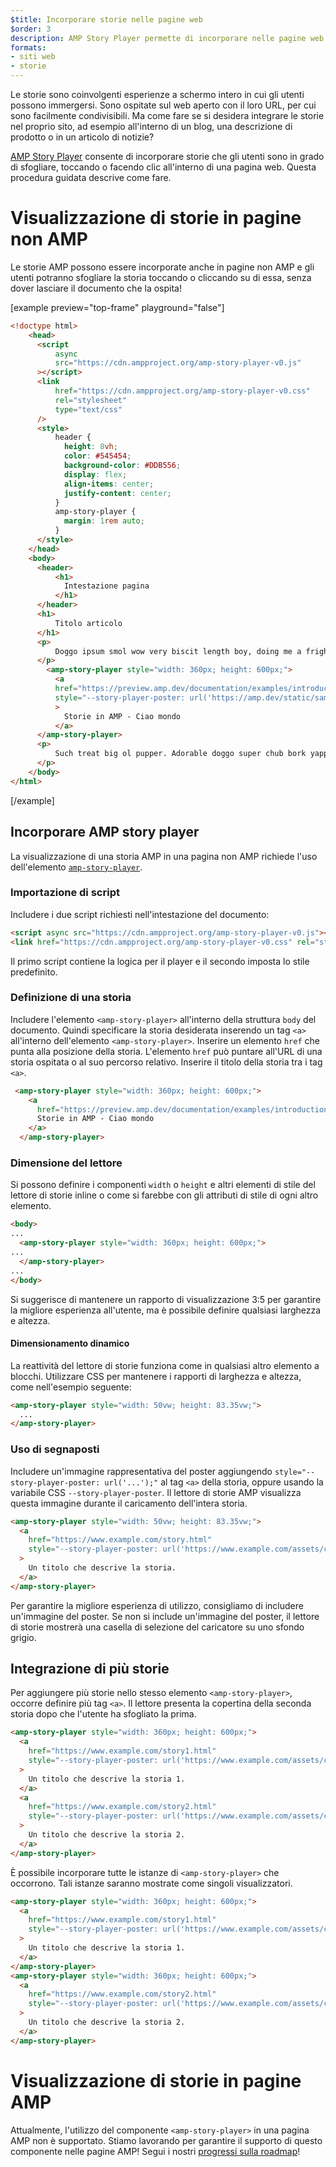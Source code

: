 ```yaml
---
$title: Incorporare storie nelle pagine web
$order: 3
description: AMP Story Player permette di incorporare nelle pagine web delle storie che gli utenti potranno sfogliare, toccando o cliccando le loro pagine. Questa procedura guidata insegna come fare.
formats:
- siti web
- storie
---
```


Le storie sono coinvolgenti esperienze a schermo intero in cui gli utenti possono immergersi. Sono ospitate sul web aperto con il loro URL, per cui sono facilmente condivisibili. Ma come fare se si desidera integrare le storie nel proprio sito, ad esempio all'interno di un blog, una descrizione di prodotto o in un articolo di notizie?

[AMP Story Player](https://github.com/ampproject/amphtml/blob/master/spec/amp-story-player.md) consente di incorporare storie che gli utenti sono in grado di sfogliare, toccando o facendo clic all'interno di una pagina web. Questa procedura guidata descrive come fare.

# Visualizzazione di storie in pagine non AMP

Le storie AMP possono essere incorporate  anche in pagine non AMP e gli utenti potranno sfogliare la storia toccando o cliccando su di essa, senza dover lasciare il documento che la ospita!

[example preview="top-frame" playground="false"]

```html
<!doctype html>
    <head>
      <script
          async
          src="https://cdn.ampproject.org/amp-story-player-v0.js"
      ></script>
      <link
          href="https://cdn.ampproject.org/amp-story-player-v0.css"
          rel="stylesheet"
          type="text/css"
      />
      <style>
          header {
            height: 8vh;
            color: #545454;
            background-color: #DDB556;
            display: flex;
            align-items: center;
            justify-content: center;
          }
          amp-story-player {
            margin: 1rem auto;
          }
      </style>
    </head>
    <body>
      <header>
          <h1>
            Intestazione pagina
          </h1>
      </header>
      <h1>
          Titolo articolo
      </h1>
      <p>
          Doggo ipsum smol wow very biscit length boy, doing me a frighten.  Borking doggo doggo heckin dat tungg tho, heckin good boys. Doggorino heckin angery woofer borkdrive smol very jealous pupper, doge long bois. Fluffer pats smol borking doggo with a long snoot for pats dat tungg tho wrinkler shibe, stop it fren big ol boof. Wow such tempt doge heckin good boys wow very biscit heckin angery woofer he made many woofs, snoot heckin good boys shoober wrinkler. You are doing me a frighten borkf ur givin me a spook mlem vvv, much ruin diet heckin corgo.
      </p>
        <amp-story-player style="width: 360px; height: 600px;">
          <a
          href="https://preview.amp.dev/documentation/examples/introduction/stories_in_amp/"
          style="--story-player-poster: url('https://amp.dev/static/samples/img/story_dog2_portrait.jpg')"
          >
            Storie in AMP - Ciao mondo
          </a>
      </amp-story-player>
      <p>
          Such treat big ol pupper. Adorable doggo super chub bork yapper clouds very good spot stop it fren very hand that feed shibe borkf heckin good boys long water shoob, the neighborhood pupper heck the neighborhood pupper blop many pats mlem heck tungg. noodle horse. Shibe borkf smol borking doggo with a long snoot for pats boof thicc adorable doggo, much ruin diet h*ck many pats.
      </p>
    </body>
</html>
```

[/example]

## Incorporare AMP story player

La visualizzazione di una storia AMP in una pagina non AMP richiede l'uso dell'elemento [`amp-story-player`](https://github.com/ampproject/amphtml/blob/master/spec/amp-story-player.md).

### Importazione di script

Includere i due script richiesti nell'intestazione del documento:

```html
<script async src="https://cdn.ampproject.org/amp-story-player-v0.js"></script>
<link href="https://cdn.ampproject.org/amp-story-player-v0.css" rel="stylesheet" type="text/css">
```

Il primo script contiene la logica per il player e il secondo imposta lo stile predefinito.

### Definizione di una storia

Includere l'elemento `<amp-story-player>` all'interno della struttura `body` del documento. Quindi specificare la storia desiderata inserendo un tag `<a>` all'interno dell'elemento `<amp-story-player>`. Inserire un elemento `href` che punta alla posizione della storia. L'elemento `href` può puntare all'URL di una storia ospitata o al suo percorso relativo. Inserire il titolo della storia tra i tag `<a>`.

```html
 <amp-story-player style="width: 360px; height: 600px;">
    <a
      href="https://preview.amp.dev/documentation/examples/introduction/stories_in_amp/">
      Storie in AMP - Ciao mondo
    </a>
  </amp-story-player>
```

### Dimensione del lettore

Si possono definire i componenti `width` o `height` e altri elementi di stile del lettore di storie inline o come si farebbe con gli attributi di stile di ogni altro elemento.

```html
<body>
...
  <amp-story-player style="width: 360px; height: 600px;">
...
  </amp-story-player>
...
</body>
```

Si suggerisce di mantenere un rapporto di visualizzazione 3:5 per garantire la migliore esperienza all'utente, ma è possibile definire qualsiasi larghezza e altezza.

#### Dimensionamento dinamico

La reattività del lettore di storie funziona come in qualsiasi altro elemento a blocchi. Utilizzare CSS per mantenere i rapporti di larghezza e altezza, come nell'esempio seguente:

```html
<amp-story-player style="width: 50vw; height: 83.35vw;">
  ...
</amp-story-player>
```

### Uso di segnaposti

Includere un'immagine rappresentativa del poster aggiungendo `style="--story-player-poster: url('...');"` al tag `<a>` della storia, oppure usando la variabile CSS `--story-player-poster`. Il lettore di storie AMP visualizza questa immagine durante il caricamento dell'intera storia.

```html
<amp-story-player style="width: 50vw; height: 83.35vw;">
  <a
    href="https://www.example.com/story.html"
    style="--story-player-poster: url('https://www.example.com/assets/cover1.html');"
  >
    Un titolo che descrive la storia.
  </a>
</amp-story-player>
```

Per garantire la migliore esperienza di utilizzo, consigliamo di includere un'immagine del poster. Se non si include un'immagine del poster, il lettore di storie mostrerà una casella di selezione del caricatore su uno sfondo grigio.

## Integrazione di più storie

Per aggiungere più storie nello stesso elemento `<amp-story-player>`, occorre definire più tag `<a>`. Il lettore presenta la copertina della seconda storia dopo che l'utente ha sfogliato la prima.

```html
<amp-story-player style="width: 360px; height: 600px;">
  <a
    href="https://www.example.com/story1.html"
    style="--story-player-poster: url('https://www.example.com/assets/cover1.html');"
  >
    Un titolo che descrive la storia 1.
  </a>
  <a
    href="https://www.example.com/story2.html"
    style="--story-player-poster: url('https://www.example.com/assets/cover2.html');"
  >
    Un titolo che descrive la storia 2.
  </a>
</amp-story-player>
```

È possibile incorporare tutte le istanze di `<amp-story-player>` che occorrono. Tali istanze saranno mostrate come singoli visualizzatori.

```html
<amp-story-player style="width: 360px; height: 600px;">
  <a
    href="https://www.example.com/story1.html"
    style="--story-player-poster: url('https://www.example.com/assets/cover1.html');"
  >
    Un titolo che descrive la storia 1.
  </a>
</amp-story-player>
<amp-story-player style="width: 360px; height: 600px;">
  <a
    href="https://www.example.com/story2.html"
    style="--story-player-poster: url('https://www.example.com/assets/cover2.html');"
  >
    Un titolo che descrive la storia 2.
  </a>
</amp-story-player>
```

# Visualizzazione di storie in pagine AMP

Attualmente, l'utilizzo del componente `<amp-story-player>` in una pagina AMP non è supportato. Stiamo lavorando per garantire il supporto di questo componente nelle pagine AMP! Segui i nostri [progressi sulla roadmap](https://github.com/ampproject/amphtml/issues/26308)!
